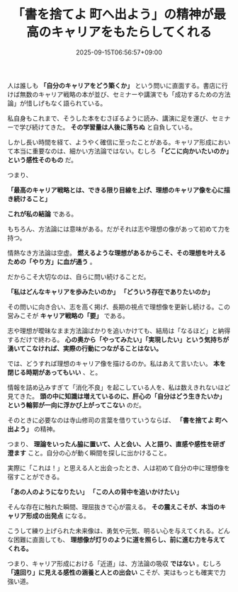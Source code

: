﻿---
title: "「書を捨てよ 町へ出よう」の精神が最高のキャリアをもたらしてくれる"
date: 2025-09-15T06:56:57+09:00
draft: false
---

人は誰しも **「自分のキャリアをどう築くか」** という問いに直面する。書店に行けば無数のキャリア戦略の本が並び、セミナーや講演でも「成功するための方法論」が惜しげもなく語られている。

私自身もこれまで、そうした本をむさぼるように読み、講演に足を運び、セミナーで学び続けてきた。 **その学習量は人後に落ちぬ** と自負している。

しかし長い時間を経て、ようやく確信に至ったことがある。キャリア形成において本当に重要なのは、細かい方法論ではない。むしろ **「どこに向かいたいのか」という感性そのもの** だ。

つまり、

**「最高のキャリア戦略とは、できる限り目線を上げ、理想のキャリア像を心に描き続けること」**

**これが私の結論** である。



もちろん、方法論には意味がある。だがそれは志や理想の像があって初めて力を持つ。

情熱なき方法論は空虚。 **燃えるような理想があるからこそ、その理想を叶えるための「やり方」に血が通う** 。



だからこそ大切なのは、自らに問い続けることだ。

 **「私はどんなキャリアを歩みたいのか」
「どういう存在でありたいのか」**

その問いに向き合い、志を高く掲げ、長期の視点で理想像を更新し続ける。この営みこそが **キャリア戦略の「要」** である。



志や理想が曖昧なまま方法論ばかりを追いかけても、結局は「なるほど」と納得するだけで終わる。 **心の奥から「やってみたい」「実現したい」という気持ちが湧いてこなければ、実際の行動につながることはない。**

では、どうすれば理想のキャリア像を描けるのか。私はあえて言いたい。 **本を閉じる時期があってもいい** 、と。

情報を詰め込みすぎて「消化不良」を起こしている人を、私は数えきれないほど見てきた。 **頭の中に知識は増えているのに、肝心の「自分はどう生きたいか」という輪郭が一向に浮かび上がってこない** のだ。



そのときに必要なのは寺山修司の言葉を借りていうならば、 **「書を捨てよ 町へ出よう」** の精神。

つまり、 **理論をいったん脇に置いて、人と会い、人と語り、直感や感性を研ぎ澄ます** こと。自分の心が動く瞬間を探しに出かけること。



実際に「これは！」と思える人と出会ったとき、人は初めて自分の中に理想像を宿すことができる。

**「あの人のようになりたい」
「この人の背中を追いかけたい」**

そんな存在に触れた瞬間、理屈抜きで心が震える。 **その震えこそが、本当のキャリア形成の出発点** になる。



こうして練り上げられた未来像は、勇気や元気、明るい心を与えてくれる。どんな困難に直面しても、 **理想像が灯りのように道を照らし、前に進む力を与えてくれる。**

つまり、キャリア形成における「近道」は、方法論の吸収 **ではない** 。むしろ **「遠回り」に見える感性の涵養と人との出会い** こそが、実はもっとも確実で力強い道。